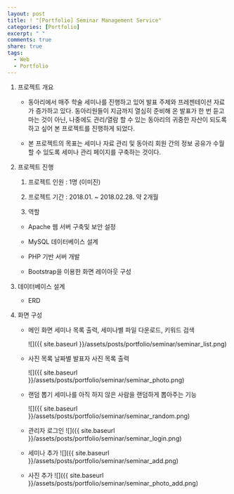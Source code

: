 ```yaml
---
layout: post
title: ! "[Portfolio] Seminar Management Service"
categories: [Portfolio]
excerpt: " "
comments: true
share: true
tags:
  - Web
  - Portfolio
---
```


1. 프로젝트 개요

   - 동아리에서 매주 학술 세미나를 진행하고 있어 발표 주제와 프레젠테이션 자료가 증가하고 있다. 동아리원들이 지금까지  열심히 준비해 온 발표가 한 번 듣고 마는 것이 아닌, 나중에도 관리/열람 할 수 있는 동아리의 귀중한 자산이 되도록 하고 싶어 본 프로젝트를 진행하게 되었다.

   - 본 프로젝트의 목표는 세미나 자료 관리 및 동아리 회원 간의 정보 공유가 수월할 수 있도록 세미나 관리 페이지를 구축하는 것이다.

2. 프로젝트 진행

   1) 프로젝트 인원 : 1명 (이미진)

   2) 프로젝트 기간 : 2018.01. ~ 2018.02.28. 약 2개월

   3) 역할

   - Apache 웹 서버 구축및 보안 설정

   - MySQL 데이터베이스 설계

   - PHP 기반 서버 개발

   - Bootstrap을 이용한 화면 레이아웃 구성

3. 데이터베이스 설계
   - ERD
4. 화면 구성

   - 메인 화면
     세미나 목록 출력, 세미나별 파일 다운로드, 키워드 검색     

     ![]({{ site.baseurl }}/assets/posts/portfolio/seminar/seminar_list.png)

   - 사진 목록
     날짜별 발표자 사진 목록 출력

     ![]({{ site.baseurl }}/assets/posts/portfolio/seminar/seminar_photo.png)

   - 랜덤 뽑기
     세미나를 아직 하지 않은 사람을 랜덤하게 뽑아주는 기능

     ![]({{ site.baseurl }}/assets/posts/portfolio/seminar/seminar_random.png)

   - 관리자 로그인
     ![]({{ site.baseurl }}/assets/posts/portfolio/seminar/seminar_login.png)

   - 세미나 추가
     ![]({{ site.baseurl }}/assets/posts/portfolio/seminar/seminar_add.png)

   - 사진 추가
     ![]({{ site.baseurl }}/assets/posts/portfolio/seminar/seminar_photo_add.png)
